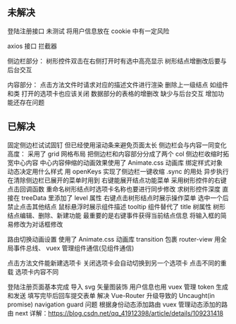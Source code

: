 ## 未解决

登陆注册接口 未测试
将用户信息放在 cookie 中有一定风险

axios 接口 拦截器

侧边栏部分：
树形控件双击在右侧打开时有选中高亮显示
树形结点增删改后要与后台交互

内容部分：
点击方法文件时请求对应的描述文件进行渲染
删除上一级结点 如组件和类 打开的选项卡也应该关闭
数据部分的表格的增删改 缺少与后台交互 增加功能还存在问题

## 已解决

固定侧边栏试试固钉 但已经使用滚动条来避免页面太长
侧边栏会与内容一同变化高度： 采用了 grid 网格布局 把侧边栏和内容部分分成了两个 col
侧边栏收缩时拓宽中心内容 中心内容伸缩的动画效果使用了 Animate.css 动画库 绑定样式对象 动态决定用什么样式
用 openKeys 实现了侧边栏一键收缩
.sync 的用处 异步执行 在清除侧边栏已展开的菜单时用到
右键能展开结点功能菜单 采用树形控件的右键点击回调函数
重命名树形结点时选项卡名称也要进行同步修改
求树形控件深度 直接在 treeData 里添加了 level 属性
右键点击树形结点时展示操作菜单 选中一个后禁止点击其他结点
鼠标悬浮时展示组件描述 tooltip 组件替代了 title 树属性
树形结点编辑、删除、新建功能 最重要的是右键事件获得当前结点信息
将输入框的简易修改为对话框修改

路由切换动画设置 使用了 Animate.css 动画库 transition 包裹 router-view
用全局事件总线、 vuex 管理组件通信(见组件通信)

点击方法文件能新建选项卡
关闭选项卡会自动切换到另一个选项卡
点击不同的重载 选项卡内容不同

登陆注册页面基本完成
导入 svg 矢量图装饰
用户信息也用 vuex 管理
token 生成和发送
填写完毕后回车提交表单
解决 Vue-Router 升级导致的 Uncaught(in promise) navigation guard 问题
根据身份动态添加路由 vuex 管理动态添加的路由 next 详解：https://blog.csdn.net/qq_41912398/article/details/109231418
